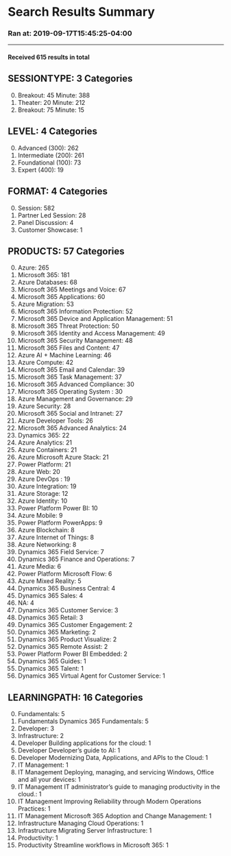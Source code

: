 # Search Results Summary
### Ran at: 2019-09-17T15:45:25-04:00
--------------------------
#### Received 615 results in total

SESSIONTYPE: 3 Categories
-------------------------
0. Breakout: 45 Minute: 388
1. Theater: 20 Minute: 212
2. Breakout: 75 Minute: 15

LEVEL: 4 Categories
-------------------
0. Advanced (300): 262
1. Intermediate (200): 261
2. Foundational (100): 73
3. Expert (400): 19

FORMAT: 4 Categories
--------------------
0. Session: 582
1. Partner Led Session: 28
2. Panel Discussion: 4
3. Customer Showcase: 1

PRODUCTS: 57 Categories
-----------------------
0. Azure: 265
1. Microsoft 365: 181
2. Azure	Databases: 68
3. Microsoft 365	Meetings and Voice: 67
4. Microsoft 365	Applications: 60
5. Azure	Migration: 53
6. Microsoft 365	Information Protection: 52
7. Microsoft 365	Device and Application Management: 51
8. Microsoft 365	Threat Protection: 50
9. Microsoft 365	Identity and Access Management: 49
10. Microsoft 365	Security Management: 48
11. Microsoft 365	Files and Content: 47
12. Azure	AI + Machine Learning: 46
13. Azure	Compute: 42
14. Microsoft 365	Email and Calendar: 39
15. Microsoft 365	Task Management: 37
16. Microsoft 365	Advanced Compliance: 30
17. Microsoft 365	Operating System : 30
18. Azure	Management and Governance: 29
19. Azure	Security: 28
20. Microsoft 365	Social and Intranet: 27
21. Azure	Developer Tools: 26
22. Microsoft 365	Advanced Analytics: 24
23. Dynamics 365: 22
24. Azure	Analytics: 21
25. Azure	Containers: 21
26. Azure	Microsoft Azure Stack: 21
27. Power Platform: 21
28. Azure	Web: 20
29. Azure	DevOps : 19
30. Azure	Integration: 19
31. Azure	Storage: 12
32. Azure	Identity: 10
33. Power Platform	Power BI: 10
34. Azure	Mobile: 9
35. Power Platform	PowerApps: 9
36. Azure	Blockchain: 8
37. Azure	Internet of Things: 8
38. Azure	Networking: 8
39. Dynamics 365	Field Service: 7
40. Dynamics 365	Finance and Operations: 7
41. Azure	Media: 6
42. Power Platform	Microsoft Flow: 6
43. Azure	Mixed Reality: 5
44. Dynamics 365	Business Central: 4
45. Dynamics 365	Sales: 4
46. NA: 4
47. Dynamics 365	Customer Service: 3
48. Dynamics 365	Retail: 3
49. Dynamics 365	Customer Engagement: 2
50. Dynamics 365	Marketing: 2
51. Dynamics 365	Product Visualize: 2
52. Dynamics 365	Remote Assist: 2
53. Power Platform	Power BI Embedded: 2
54. Dynamics 365	Guides: 1
55. Dynamics 365	Talent: 1
56. Dynamics 365	Virtual Agent for Customer Service: 1

LEARNINGPATH: 16 Categories
---------------------------
0. Fundamentals: 5
1. Fundamentals	Dynamics 365 Fundamentals: 5
2. Developer: 3
3. Infrastructure: 2
4. Developer	Building applications for the cloud: 1
5. Developer	Developer’s guide to AI: 1
6. Developer	Modernizing Data, Applications, and APIs to the Cloud: 1
7. IT Management: 1
8. IT Management	Deploying, managing, and servicing Windows, Office and all your devices: 1
9. IT Management	IT administrator’s guide to managing productivity in the cloud.: 1
10. IT Management	Improving Reliability through Modern Operations Practices: 1
11. IT Management	Microsoft 365 Adoption and Change Management: 1
12. Infrastructure	Managing Cloud Operations: 1
13. Infrastructure	Migrating Server Infrastructure: 1
14. Productivity: 1
15. Productivity	Streamline workflows in Microsoft 365: 1


